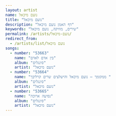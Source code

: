 ```yaml
---
layout: artist
name: נועם מיכאל
title: "נועם מיכאל"
description: "דף האמן נועם מיכאל"
keywords: "שירים, מוזיקה, נועם מיכאל"
permalink: /artists/נועם-מיכאל/
redirect_from:
  - /artists/list/נועם מיכאל
songs:
  - number: "53663"
    name: "בין אדם לאדם"
    album: "סינגלים"
    artist: "נועם מיכאל"
  - number: "53664"
    name: "ממקומך – נועם מיכאל והישלצים שרים קרליבך "
    album: "סינגלים"
    artist: "נועם מיכאל"
  - number: "53665"
    name: "נסיעה ארוכה"
    album: "סינגלים"
    artist: "נועם מיכאל"
---
```

